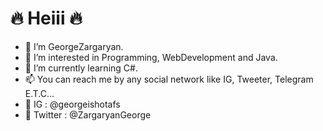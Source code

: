 # 🔥 Heiii 🔥
- 👋 I’m GeorgeZargaryan.
- 👀 I’m interested in Programming, WebDevelopment and Java.
- 🎃 I’m currently learning C#.
- 📫 You can reach me by any social network like IG, Tweeter, Telegram E.T.C...
- 💫 IG : @georgeishotafs
- 🦋 Twitter : @ZargaryanGeorge

<!---
GeorgeZargaryan/GeorgeZargaryan is a ✨ special ✨ repository because its `README.md` (this file) appears on your GitHub profile.
You can click the Preview link to take a look at your changes.
--->
